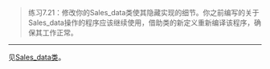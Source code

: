 > 练习7.21：修改你的Sales_data类使其隐藏实现的细节。你之前编写的关于Sales_data操作的程序应该继续使用，借助类的新定义重新编译该程序，确保其工作正常。

---

见[Sales_data类](./example_Sales_data/Sales_data.h)。
